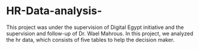 # HR-Data-analysis-
This project was under the supervision of Digital Egypt initiative and the supervision and follow-up of Dr. Wael Mahrous. In this project, we analyzed the hr data, which consists of five tables to help the decision maker.  
